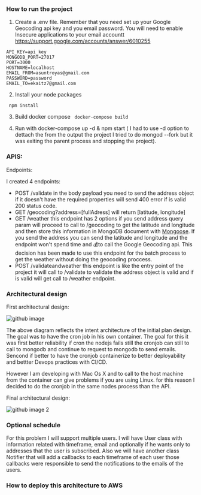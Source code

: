 ### How to run the project

1. Create a .env file. Remember that you need set up your Google Geocoding api key and you email password. You will need to enable Insecure applications to your email accountt https://support.google.com/accounts/answer/6010255

```
API_KEY=api_key
MONGODB_PORT=27017
PORT=3000
HOSTNAME=localhost
EMAIL_FROM=asuntroyas@gmail.com
PASSWORD=password
EMAIL_TO=ekaitz7@gmail.com
```

2. Install your node packages

``` npm install```

3. Build docker compose 
``` docker-compose build```

4. Run with docker-compose up -d & npm start ( I had to use -d option to dettach the from the output the project I tried to do mongod --fork but it was exiting the parent process and stopping the project).


### APIS:

Endpoints:

I created 4 endpoints:
* POST /validate in the body payload you need to send the address object if it doesn't have the required properties will send 400 error if is valid 200 status code.
* GET /geocoding?address=[fullAdress] will return [latitude, longitude]
* GET /weather this endpoint has 2 options if you send address query param  will proceed to call to /geocoding to get the latitude and longitude and then store this information in MongoDB document with [Mongoose](https://github.com/ekaitzht/wefox/blob/master/models/address.js). If you send the address you can send the latitude and longitude and the endpoint won't spend time and 💰to call the Google Geocoding api. This decision has been made to use this endpoint for the batch process to get the weather without doing the geocoding proccess.
* POST /validateandweather this endpoint is like the entry point of the project it will call to /validate to validate the address object is valid and if is valid will get call to /weather endpoint. 


### Architectural design

First architectural design:

![github image](https://drive.google.com/uc?id=1Bf1IK3G0DQSVaBt0ZiTeZMvgMLFnRLe6)

The above diagram reflects the intent architecture of the initial plan design. The goal was to have the cron job in his own container. The goal for this it was first better reliability if cron the nodejs fails still the cronjob can still to call to mongodb and continue to request to mongodb to send emails. Sencond if better to have the cronjob containerize to better deployability and bettter Devops practices with CI/CD.

However I am developing with Mac Os X and to call to the host machine from the container can give problems if you are using Linux. for this reason I decided to do the cronjob in the same nodes process than the API. 

Final architectural design:

![github image 2](https://drive.google.com/uc?id=1Z76hh5SrhQQDIA5ozmUqXXN0Gq6Zd3l_)

### Optional schedule

For this problem I will support multiple users. I will have User class with information related with timeframe, email and  optionally if he wants only to addresses that the user is subscribed. Also we will have another class Notifier that will add a callbacks to each timeframe of each user those callbacks were responsible to send the notifications to the emails of the users.

### How to deploy this architecture to AWS



